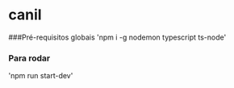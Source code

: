 # canil

###Pré-requisitos globais
'npm i -g nodemon typescript ts-node'

### Para rodar
'npm run start-dev' 

 
